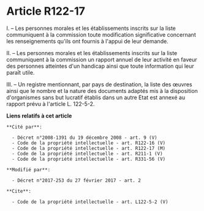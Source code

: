 # Article R122-17

I. – Les personnes morales et les établissements inscrits sur la liste communiquent à la commission toute modification
significative concernant les renseignements qu'ils ont fournis à l'appui de leur demande. 

II. – Les personnes morales et les établissements inscrits sur la liste communiquent à la commission un rapport annuel de
leur activité en faveur des personnes atteintes d'un handicap ainsi que toute information qui leur paraît utile. 

III. – Un registre mentionnant, par pays de destination, la liste des œuvres ainsi que le nombre et la nature des documents
adaptés mis à la disposition d'organismes sans but lucratif établis dans un autre Etat est annexé au rapport prévu à
l'article L. 122-5-2.

**Liens relatifs à cet article**

	**Cité par**:

	  - Décret n°2008-1391 du 19 décembre 2008 - art. 9 (V)
	  - Code de la propriété intellectuelle - art. R122-16 (V)
	  - Code de la propriété intellectuelle - art. R122-17 (M)
	  - Code de la propriété intellectuelle - art. R211-1 (V)
	  - Code de la propriété intellectuelle - art. R331-56 (V)

	**Modifié par**:

	  - Décret n°2017-253 du 27 février 2017 - art. 2

	**Cite**:

	  - Code de la propriété intellectuelle - art. L122-5-2 (V)
